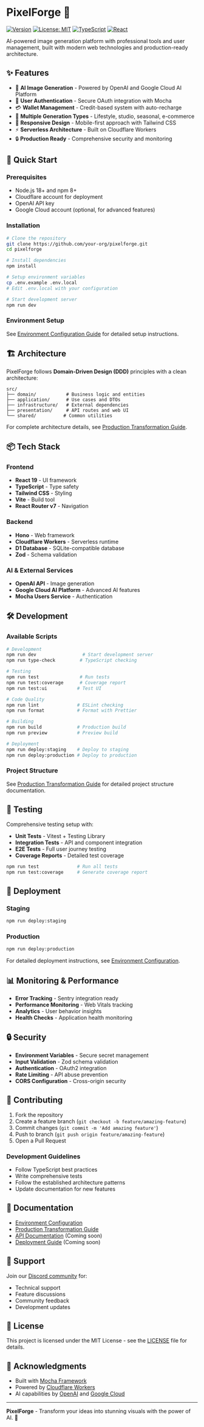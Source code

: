 # PixelForge 🎨

[![Version](https://img.shields.io/badge/version-1.0.0-blue.svg)](./package.json)
[![License: MIT](https://img.shields.io/badge/License-MIT-yellow.svg)](https://opensource.org/licenses/MIT)
[![TypeScript](https://img.shields.io/badge/TypeScript-5.8.3-blue.svg)](https://www.typescriptlang.org/)
[![React](https://img.shields.io/badge/React-19.0.0-blue.svg)](https://reactjs.org/)

AI-powered image generation platform with professional tools and user management, built with modern web technologies and production-ready architecture.

## ✨ Features

- 🤖 **AI Image Generation** - Powered by OpenAI and Google Cloud AI Platform
- 👤 **User Authentication** - Secure OAuth integration with Mocha
- 💳 **Wallet Management** - Credit-based system with auto-recharge
- 🎯 **Multiple Generation Types** - Lifestyle, studio, seasonal, e-commerce
- 📱 **Responsive Design** - Mobile-first approach with Tailwind CSS
- ⚡ **Serverless Architecture** - Built on Cloudflare Workers
- 🔒 **Production Ready** - Comprehensive security and monitoring

## 🚀 Quick Start

### Prerequisites

- Node.js 18+ and npm 8+
- Cloudflare account for deployment
- OpenAI API key
- Google Cloud account (optional, for advanced features)

### Installation

```bash
# Clone the repository
git clone https://github.com/your-org/pixelforge.git
cd pixelforge

# Install dependencies
npm install

# Setup environment variables
cp .env.example .env.local
# Edit .env.local with your configuration

# Start development server
npm run dev
```

### Environment Setup

See [Environment Configuration Guide](./docs/ENVIRONMENT.md) for detailed setup instructions.

## 🏗️ Architecture

PixelForge follows **Domain-Driven Design (DDD)** principles with a clean architecture:

```
src/
├── domain/           # Business logic and entities
├── application/      # Use cases and DTOs
├── infrastructure/   # External dependencies
├── presentation/     # API routes and web UI
└── shared/          # Common utilities
```

For complete architecture details, see [Production Transformation Guide](./docs/PRODUCTION_TRANSFORMATION.md).

## 📦 Tech Stack

### Frontend
- **React 19** - UI framework
- **TypeScript** - Type safety
- **Tailwind CSS** - Styling
- **Vite** - Build tool
- **React Router v7** - Navigation

### Backend
- **Hono** - Web framework
- **Cloudflare Workers** - Serverless runtime
- **D1 Database** - SQLite-compatible database
- **Zod** - Schema validation

### AI & External Services
- **OpenAI API** - Image generation
- **Google Cloud AI Platform** - Advanced AI features
- **Mocha Users Service** - Authentication

## 🛠️ Development

### Available Scripts

```bash
# Development
npm run dev                 # Start development server
npm run type-check         # TypeScript checking

# Testing
npm run test               # Run tests
npm run test:coverage      # Coverage report
npm run test:ui           # Test UI

# Code Quality
npm run lint              # ESLint checking
npm run format            # Format with Prettier

# Building
npm run build             # Production build
npm run preview           # Preview build

# Deployment
npm run deploy:staging    # Deploy to staging
npm run deploy:production # Deploy to production
```

### Project Structure

See [Production Transformation Guide](./docs/PRODUCTION_TRANSFORMATION.md) for detailed project structure documentation.

## 🧪 Testing

Comprehensive testing setup with:

- **Unit Tests** - Vitest + Testing Library
- **Integration Tests** - API and component integration
- **E2E Tests** - Full user journey testing
- **Coverage Reports** - Detailed test coverage

```bash
npm run test              # Run all tests
npm run test:coverage     # Generate coverage report
```

## 🚀 Deployment

### Staging

```bash
npm run deploy:staging
```

### Production

```bash
npm run deploy:production
```

For detailed deployment instructions, see [Environment Configuration](./docs/ENVIRONMENT.md).

## 📊 Monitoring & Performance

- **Error Tracking** - Sentry integration ready
- **Performance Monitoring** - Web Vitals tracking
- **Analytics** - User behavior insights
- **Health Checks** - Application health monitoring

## 🔒 Security

- **Environment Variables** - Secure secret management
- **Input Validation** - Zod schema validation
- **Authentication** - OAuth2 integration
- **Rate Limiting** - API abuse prevention
- **CORS Configuration** - Cross-origin security

## 🤝 Contributing

1. Fork the repository
2. Create a feature branch (`git checkout -b feature/amazing-feature`)
3. Commit changes (`git commit -m 'Add amazing feature'`)
4. Push to branch (`git push origin feature/amazing-feature`)
5. Open a Pull Request

### Development Guidelines

- Follow TypeScript best practices
- Write comprehensive tests
- Follow the established architecture patterns
- Update documentation for new features

## 📄 Documentation

- [Environment Configuration](./docs/ENVIRONMENT.md)
- [Production Transformation Guide](./docs/PRODUCTION_TRANSFORMATION.md)
- [API Documentation](./docs/API.md) (Coming soon)
- [Deployment Guide](./docs/DEPLOYMENT.md) (Coming soon)

## 🐛 Support

Join our [Discord community](https://discord.gg/shDEGBSe2d) for:

- Technical support
- Feature discussions
- Community feedback
- Development updates

## 📝 License

This project is licensed under the MIT License - see the [LICENSE](LICENSE) file for details.

## 🙏 Acknowledgments

- Built with [Mocha Framework](https://getmocha.com)
- Powered by [Cloudflare Workers](https://workers.cloudflare.com/)
- AI capabilities by [OpenAI](https://openai.com/) and [Google Cloud](https://cloud.google.com/)

---

**PixelForge** - Transform your ideas into stunning visuals with the power of AI. 🚀
